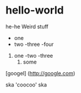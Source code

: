 # hello-world
he-he
Weird stuff

- one
 - two
  -three
-four
  1. one
    -two
      -three
      1. some
      
[googel] (http://google.com)

ska 'coocoo' ska
